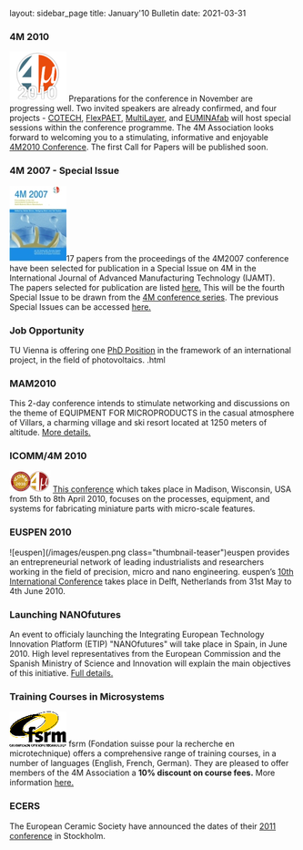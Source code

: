 layout: sidebar_page
title: January'10 Bulletin
date: 2021-03-31

<!--break-->
###  4M 2010


![4M2010](/images/4m-logotight_web.png)
 Preparations for the conference in November are progressing well. Two invited speakers are already confirmed, and four projects -  [COTECH](http://www.fp7-cotech.eu/), [FlexPAET](http://www.e-squizoide.com/flexpaet/), [MultiLayer](http://multilayer.4m-association.org/), and [EUMINAfab](http://www.euminafab.eu/) will host special sessions within the conference programme. The 4M Association looks forward to welcoming you to a stimulating, informative and enjoyable [4M2010 Conference](/conference/2010). The first Call for Papers will be published soon.

###  4M 2007 - Special Issue


![4m 2007 cover](/images/Front_Cover_4M2007web4.jpg)17 papers from the proceedings of the 4M2007 conference have been selected for publication in a Special Issue on 4M in the International Journal of Advanced Manufacturing Technology (IJAMT).  
The papers selected for publication are listed [here.](/contents/Special-Issue-4M-IJAMT.html)
This will be the fourth Special Issue to be drawn from the [4M conference series](/conference). The previous Special Issues can be accessed [here.](http://www.4m-net.org/Publications) 
  
###  Job Opportunity

TU Vienna is offering one [PhD Position](/contents/PhD-position-ISAS-TU-Vienna-0.html) in the framework of an international project, in the field of photovoltaics.  .html

  
###  MAM2010


This 2-day conference intends to stimulate networking and discussions on the theme of EQUIPMENT FOR MICROPRODUCTS in the casual atmosphere of Villars, a charming village and ski resort located at 1250 meters of altitude. [More details.](/event/MAM2010)

###  ICOMM/4M 2010

![ICOMM/4M 2010](/images/icomm_thumb_0.jpg) [This conference](http://www.conferencing.uwex.edu/conferences/ICOMM10/) which takes place in Madison, Wisconsin, USA from 5th to 8th April 2010, focuses on the processes, equipment, and systems for fabricating miniature parts with micro-scale features.  

###  EUSPEN 2010

![euspen](/images/euspen.png class="thumbnail-teaser")euspen provides an entrepreneurial network of leading industrialists and researchers working in the field of precision, micro and nano engineering. euspen’s [10th International Conference](/event/EUSPEN-2010) takes place in Delft, Netherlands from 31st May to 4th June 2010.    
  
###  Launching NANOfutures

An event to officialy launching the Integrating European Technology Innovation Platform (ETIP) "NANOfutures" will take place in Spain, in June 2010. High level representatives from the European Commission and the Spanish Ministry of Science and Innovation will explain the main objectives of this initiative. [Full details.](/event/Launching-Nanofutures.html)

###  Training Courses in Microsystems

![FSRM](/images/FSRM_LOGO_web.gif)
fsrm (Fondation suisse pour la recherche en microtechnique) offers a comprehensive range of training courses, in a number of languages (English, French, German). They are pleased to offer members of the 4M Association a <b>10% discount on course fees.</b> More information [here.](/contents/fsrm-training-courses.html)

###  ECERS

The European Ceramic Society have announced the dates of their [2011 conference](/event/ECERS-2011) in Stockholm.